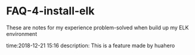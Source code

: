 # FAQ-4-install-elk
These are notes for my experience problem-solved when build up my ELK environment

time:2018-12-21 15:16
description: This is a feature made by huahero

